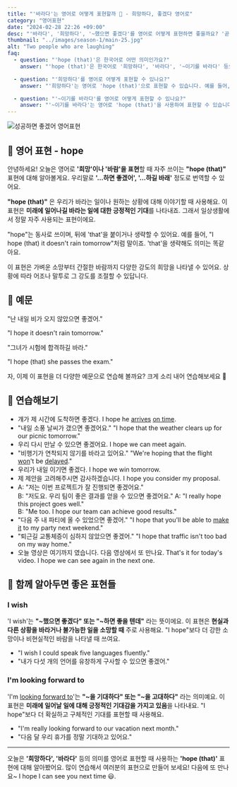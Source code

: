 ```yaml
---
title: "'바라다'는 영어로 어떻게 표현할까 🌈 - 희망하다, 좋겠다 영어로"
category: "영어표현"
date: "2024-02-28 22:26 +09:00"
desc: "'바라다', '희망하다', '~했으면 좋겠다'를 영어로 어떻게 표현하면 좋을까요? '곧 만날 수 있으면 좋겠어', '모든 게 잘 풀리길 바래' 등을 영어로 표현하는 법을 배워봅시다."
thumbnail: "../images/season-1/main-25.jpg"
alt: "Two people who are laughing"
faq:
  - question: "'hope (that)'은 한국어로 어떤 의미인가요?"
    answer: "'hope (that)'은 한국어로 '희망하다', '바라다', '~이기를 바라다' 등으로 번역됩니다. 미래에 일어나기를 바라는 일이나 상황에 대해 긍정적인 기대를 표현할 때 사용합니다."

  - question: "'희망하다'를 영어로 어떻게 표현할 수 있나요?"
    answer: "'희망하다'는 영어로 'hope (that)'으로 표현할 수 있습니다. 예를 들어, '나는 내일 날씨가 좋기를 희망해'는 'I hope (that) the weather will be nice tomorrow'로 말할 수 있습니다."

  - question: "'~이기를 바라다'를 영어로 어떻게 표현할 수 있나요?"
    answer: "'~이기를 바라다'는 영어로 'hope (that)'을 사용하여 표현할 수 있습니다. 예를 들어, '그가 시험에 합격하기를 바라'는 'I hope (that) he passes the exam'으로 말할 수 있습니다."
---
```


![성공하면 좋겠어 영어표현](../images/season-1/main-25.jpg)

## 🌟 영어 표현 - hope

안녕하세요! 오늘은 영어로 **'희망'이나 '바람'을 표현**할 때 자주 쓰이는 **"hope (that)"** 표현에 대해 알아볼게요. 우리말로 **'...하면 좋겠어', '...하길 바래'** 정도로 번역할 수 있어요.

**"hope (that)"** 은 우리가 바라는 일이나 원하는 상황에 대해 이야기할 때 사용해요. 이 표현은 **미래에 일어나길 바라는 일에 대한 긍정적인 기대**를 나타내죠. 그래서 일상생활에서 정말 자주 사용되는 표현이에요.

"hope"는 동사로 쓰이며, 뒤에 'that'을 붙이거나 생략할 수 있어요. 예를 들어, "I hope (that) it doesn't rain tomorrow"처럼 말이죠. 'that'을 생략해도 의미는 똑같아요.

이 표현은 가벼운 소망부터 간절한 바람까지 다양한 강도의 희망을 나타낼 수 있어요. 상황에 따라 어조나 말투로 그 강도를 조절할 수 있답니다.

## 📖 예문

"난 내일 비가 오지 않았으면 좋겠어."

"I hope it doesn't rain tomorrow."

"그녀가 시험에 합격하길 바라."

"I hope (that) she passes the exam."

자, 이제 이 표현을 더 다양한 예문으로 연습해 볼까요? 크게 소리 내어 연습해보세요 🚀

## 💬 연습해보기

<ul data-interactive-list>
  <li data-interactive-item>
    <span data-toggler>걔가 제 시간에 도착하면 좋겠다.</span>
    <span data-answer>I hope he <a href="/blog/in-english/403.arrive/">arrives</a> <a href="/blog/vocab-1/043.on-time/">on time</a>.</span>
  </li>
  <li data-interactive-item>
    <span data-toggler>"내일 소풍 날씨가 갰으면 좋겠어요."</span>
    <span data-answer>"I hope that the weather clears up for our picnic tomorrow."</span>
  </li>
  <li data-interactive-item>
    <span data-toggler>우리 다시 만날 수 있으면 좋겠어요.</span>
    <span data-answer>I hope we can meet again.</span>
  </li>
  <li data-interactive-item>
    <span data-toggler>"비행기가 연착되지 않기를 바라고 있어요."</span>
    <span data-answer>"We're hoping that the flight <a href="/blog/in-english/456.win/">won</a>'t be <a href="/blog/in-english/338.delay/">delayed</a>."</span>
  </li>
  <li data-interactive-item>
    <span data-toggler>우리가 내일 이기면 좋겠다.</span>
    <span data-answer>I hope we win tomorrow.</span>
  </li>
  <li data-interactive-item>
    <span data-toggler>제 제안을 고려해주시면 감사하겠습니다.</span>
    <span data-answer>I hope you consider my proposal.</span>
  </li>
  <li data-interactive-item>
    <span data-toggler>A: "저는 이번 프로젝트가 잘 진행되면 좋겠어요."<br>B: "저도요. 우리 팀이 좋은 결과를 얻을 수 있으면 좋겠어요."</span>
    <span data-answer>A: "I really hope this project goes well."<br>B: "Me too. I hope our team can achieve good results."</span>
  </li>
  <li data-interactive-item>
    <span data-toggler>"다음 주 내 파티에 올 수 있었으면 좋겠어."</span>
    <span data-answer>"I hope that you'll be able to <a href="/blog/in-english/244.make-it/">make it</a> to my party next weekend."</span>
  </li>
  <li data-interactive-item>
    <span data-toggler>"퇴근길 교통체증이 심하지 않았으면 좋겠어."</span>
    <span data-answer>"I hope that traffic isn't too bad on my way home."</span>
  </li>
  <li data-interactive-item>
    <span data-toggler>오늘 영상은 여기까지 였습니다. 다음 영상에서 또 만나요.</span>
    <span data-answer>That's it for today's video. I hope we can see again in the next one.</span>
  </li>
</ul>

## 🤝 함께 알아두면 좋은 표현들

### I wish

'I wish'는 **"~했으면 좋겠다" 또는 "~하면 좋을 텐데"** 라는 뜻이에요. 이 표현은 **현실과 다른 상황을 바라거나 불가능한 일을 소망할 때** 주로 사용해요. "I hope"보다 더 강한 소망이나 비현실적인 바람을 나타낼 때 쓰여요.

- "I wish I could speak five languages fluently."
- "내가 다섯 개의 언어를 유창하게 구사할 수 있으면 좋겠어."

### I'm looking forward to

'I'm [looking forward to](/blog/in-english/224.look-forward-to/)'는 **"~을 기대하다" 또는 "~을 고대하다"** 라는 의미예요. 이 표현은 **미래에 일어날 일에 대해 긍정적인 기대감을 가지고 있음**을 나타내요. "I hope"보다 더 확실하고 구체적인 기대를 표현할 때 사용해요.

- "I'm really looking forward to our vacation next month."
- "다음 달 우리 휴가를 정말 기대하고 있어요."

---

오늘은 **'희망하다', '바라다'** 등의 의미를 영어로 표현할 때 사용하는 **'hope (that)'** 표현에 대해 알아봤어요. 많이 연습해서 여러분의 표현으로 만들어 보세요! 다음에 또 만나요~ I hope I can see you next time 😃.

